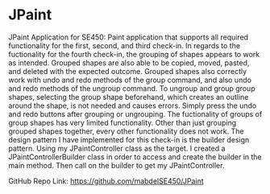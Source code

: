 # JPaint
JPaint Application for SE450:
Paint application that supports all required functionality for the first, second, and third check-in. In regards to the fuctionality for the fourth check-in, the grouping of shapes appears to work as intended. Grouped shapes are also
able to be copied, moved, pasted, and deleted with the expected outcome. Grouped shapes also correctly work with undo and redo methods of the group command, and also undo and redo methods of the ungroup command. To ungroup and group group shapes, selecting the group shape beforehand, which creates an outline around the shape, is not needed and causes errors. Simply press the undo and redo buttons after grouping or ungrouping. The fuctionality of groups of group shapes has very limited functionality. Other than just grouping grouped shapes together, every other functionality does not work. The design pattern I have implemented for this check-in is the builder design pattern. Using my JPaintController class as the target. I created a JPaintControllerBuilder class in order to access and create the builder in the main method. Then call on the builder to get my JPaintController.

GitHub Repo Link:
https://github.com/mabdelSE450/JPaint